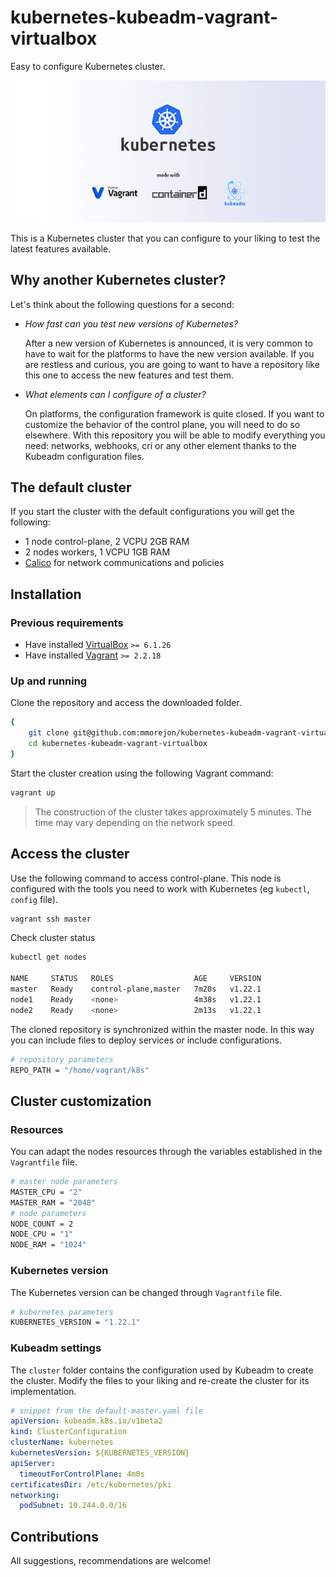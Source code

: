# kubernetes-kubeadm-vagrant-virtualbox

Easy to configure Kubernetes cluster.

![kubernetes made with kubeadm](images/k8s.jpg)

This is a Kubernetes cluster that you can configure to your liking to test the latest features available.

## Why another Kubernetes cluster?

Let's think about the following questions for a second:

* *How fast can you test new versions of Kubernetes?*

    After a new version of Kubernetes is announced, it is very common to have to wait for the platforms to have the new version available. If you are restless and curious, you are going to want to have a repository like this one to access the new features and test them.

* *What elements can I configure of a cluster?*

    On platforms, the configuration framework is quite closed. If you want to customize the behavior of the control plane, you will need to do so elsewhere. With this repository you will be able to modify everything you need: networks, webhooks, cri or any other element thanks to the Kubeadm configuration files.

## The default cluster

If you start the cluster with the default configurations you will get the following:

* 1 node control-plane, 2 VCPU 2GB RAM
* 2 nodes workers, 1 VCPU 1GB RAM
* [Calico](https://www.projectcalico.org) for network communications and policies

## Installation

### Previous requirements

* Have installed [VirtualBox](https://www.virtualbox.org/wiki/Downloads)  `>= 6.1.26`
* Have installed [Vagrant](https://www.vagrantup.com/downloads.html) `>= 2.2.18`

### Up and running

Clone the repository and access the downloaded folder.

```bash
{
    git clone git@github.com:mmorejon/kubernetes-kubeadm-vagrant-virtualbox.git
    cd kubernetes-kubeadm-vagrant-virtualbox
}
```

Start the cluster creation using the following Vagrant command:

```bash
vagrant up
```

> The construction of the cluster takes approximately 5 minutes. The time may vary depending on the network speed.

## Access the cluster

Use the following command to access control-plane. This node is configured with the tools you need to work with Kubernetes (eg `kubectl`,` config` file).

```bash
vagrant ssh master
```

Check cluster status

```bash
kubectl get nodes

NAME     STATUS   ROLES                  AGE     VERSION
master   Ready    control-plane,master   7m20s   v1.22.1
node1    Ready    <none>                 4m38s   v1.22.1
node2    Ready    <none>                 2m13s   v1.22.1
```

The cloned repository is synchronized within the master node. In this way you can include files to deploy services or include configurations.

```bash
# repository parameters
REPO_PATH = "/home/vagrant/k8s"
```

## Cluster customization

### Resources

You can adapt the nodes resources through the variables established in the `Vagrantfile` file.

```bash
# master node parameters
MASTER_CPU = "2"
MASTER_RAM = "2048"
# node parameters
NODE_COUNT = 2
NODE_CPU = "1"
NODE_RAM = "1024"
```

### Kubernetes version

The Kubernetes version can be changed through `Vagrantfile` file.

```bash
# kubernetes parameters
KUBERNETES_VERSION = "1.22.1"
```

### Kubeadm settings

The `cluster` folder contains the configuration used by Kubeadm to create the cluster. Modify the files to your liking and re-create the cluster for its implementation.

```yaml
# snippet from the default-master.yaml file
apiVersion: kubeadm.k8s.io/v1beta2
kind: ClusterConfiguration
clusterName: kubernetes
kubernetesVersion: ${KUBERNETES_VERSION}
apiServer:
  timeoutForControlPlane: 4m0s
certificatesDir: /etc/kubernetes/pki
networking:
  podSubnet: 10.244.0.0/16
```

## Contributions

All suggestions, recommendations are welcome!
